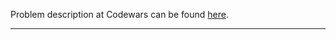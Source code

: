 Problem description at Codewars can be found
[here](https://www.codewars.com/kata/56a3f08aa9a6cc9b75000023/train/python).

-------------


